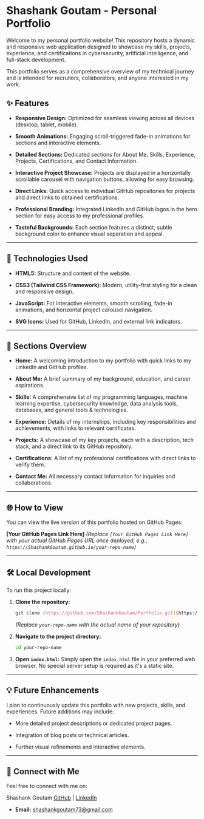 # Shashank Goutam - Personal Portfolio

Welcome to my personal portfolio website! This repository hosts a dynamic and responsive web application designed to showcase my skills, projects, experience, and certifications in cybersecurity, artificial intelligence, and full-stack development.

This portfolio serves as a comprehensive overview of my technical journey and is intended for recruiters, collaborators, and anyone interested in my work.

## ✨ Features

* **Responsive Design:** Optimized for seamless viewing across all devices (desktop, tablet, mobile).

* **Smooth Animations:** Engaging scroll-triggered fade-in animations for sections and interactive elements.

* **Detailed Sections:** Dedicated sections for About Me, Skills, Experience, Projects, Certifications, and Contact Information.

* **Interactive Project Showcase:** Projects are displayed in a horizontally scrollable carousel with navigation buttons, allowing for easy browsing.

* **Direct Links:** Quick access to individual GitHub repositories for projects and direct links to obtained certifications.

* **Professional Branding:** Integrated LinkedIn and GitHub logos in the hero section for easy access to my professional profiles.

* **Tasteful Backgrounds:** Each section features a distinct, subtle background color to enhance visual separation and appeal.

---

## 🚀 Technologies Used

* **HTML5:** Structure and content of the website.

* **CSS3 (Tailwind CSS Framework):** Modern, utility-first styling for a clean and responsive design.

* **JavaScript:** For interactive elements, smooth scrolling, fade-in animations, and horizontal project carousel navigation.

* **SVG Icons:** Used for GitHub, LinkedIn, and external link indicators.

---

## 📂 Sections Overview

* **Home:** A welcoming introduction to my portfolio with quick links to my LinkedIn and GitHub profiles.

* **About Me:** A brief summary of my background, education, and career aspirations.

* **Skills:** A comprehensive list of my programming languages, machine learning expertise, cybersecurity knowledge, data analysis tools, databases, and general tools & technologies.

* **Experience:** Details of my internships, including key responsibilities and achievements, with links to relevant certificates.

* **Projects:** A showcase of my key projects, each with a description, tech stack, and a direct link to its GitHub repository.

* **Certifications:** A list of my professional certifications with direct links to verify them.

* **Contact Me:** All necessary contact information for inquiries and collaborations.

---

## 🌐 How to View

You can view the live version of this portfolio hosted on GitHub Pages:

**\[Your GitHub Pages Link Here\]**
*(Replace `[Your GitHub Pages Link Here]` with your actual GitHub Pages URL once deployed, e.g., `https://ShashankGoutam.github.io/your-repo-name`)*

---

## 🛠️ Local Development

To run this project locally:

1.  **Clone the repository:**

    ```bash
    git clone [https://github.com/ShashankGoutam/Portfolio.git](https://github.com/ShashankGoutam/Portfolio.git)
    ```

    *(Replace `your-repo-name` with the actual name of your repository)*

2.  **Navigate to the project directory:**

    ```bash
    cd your-repo-name

    ```

3.  **Open `index.html`:**
    Simply open the `index.html` file in your preferred web browser. No special server setup is required as it's a static site.

---

## 💡 Future Enhancements

I plan to continuously update this portfolio with new projects, skills, and experiences. Future additions may include:

* More detailed project descriptions or dedicated project pages.

* Integration of blog posts or technical articles.

* Further visual refinements and interactive elements.

---

## 🤝 Connect with Me

Feel free to connect with me on:

Shashank Goutam
[GitHub](https://github.com/ShashankGoutam) | [LinkedIn](https://www.linkedin.com/in/shashank-goutam-735924288)

* **Email:** shashankgoutam73@gmail.com